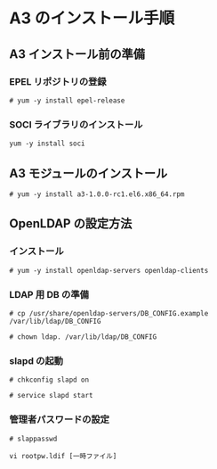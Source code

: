 # A3 のインストール手順

## A3 インストール前の準備
### EPEL リポジトリの登録
```
# yum -y install epel-release
```

### SOCI ライブラリのインストール
```
yum -y install soci
```

## A3 モジュールのインストール
```
# yum -y install a3-1.0.0-rc1.el6.x86_64.rpm
```

## OpenLDAP の設定方法
### インストール
```
# yum -y install openldap-servers openldap-clients
```

### LDAP 用 DB の準備
```
# cp /usr/share/openldap-servers/DB_CONFIG.example /var/lib/ldap/DB_CONFIG
```
```
# chown ldap. /var/lib/ldap/DB_CONFIG
```

### slapd の起動
```
# chkconfig slapd on
```
```
# service slapd start
```

### 管理者パスワードの設定
```
# slappasswd
```
```
vi rootpw.ldif [一時ファイル]
```


